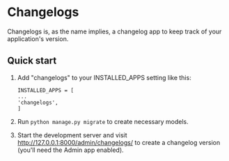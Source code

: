 Changelogs
==========

Changelogs is, as the name implies, a changelog app to keep track of your application's version.


Quick start
-----------

1. Add "changelogs" to your INSTALLED_APPS setting like this:

    ```
    INSTALLED_APPS = [
    ...
    'changelogs',
    ]
    ```

2. Run ``python manage.py migrate`` to create necessary models.

3. Start the development server and visit http://127.0.0.1:8000/admin/changelogs/
   to create a changelog version (you'll need the Admin app enabled).


